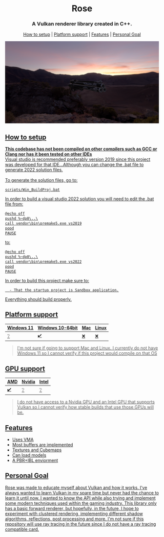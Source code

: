 <h1 align="center">
  Rose
</h1>

<h3 align="center">
A Vulkan renderer library created in C++.
</h3>


<p align="center">
  <a href="#how-to-setup">How to setup</a>
  |
  <a href="#platform-support">Platform support</a>
  |
  <a href="#features">Features</a>
  |
  <a href="#personal-goal">Personal Goal</a>
</p>
  
  
<p align="center">
<a href="#"><img src="resources/preview-1.PNG" width="950"/>
</p>


How to setup
-------------
  
**This codebase has not been compiled on other compilers such as GCC or Clang nor has it been tested on other IDEs**
<br>
Visual studio is recommended preferably version 2019 since this project was developed for that IDE...Although you can change the .bat file to generate 2022 solution files.
<br>
<br>
To generate the solution files, go to:
```
scripts/Win_BuildProj.bat
```


In order to build a visual studio 2022 solution you will need to edit the .bat file from:
```
@echo off
pushd %~dp0\..\
call vendor\bin\premake5.exe vs2019
popd
PAUSE
```

to:
```
@echo off
pushd %~dp0\..\
call vendor\bin\premake5.exe vs2022
popd
PAUSE
```

In order to build this project make sure to:
```
  - That the startup project is Sandbox application.
```
Everything should build properly.
 

## Platform support
| Windows 11 | Windows 10-64bit | Mac | Linux |
| --- | --- | --- | --- |
| :grey_question: | :heavy_check_mark: | :x: | :x: |

<blockquote>
I'm not sure if going to support Mac and Linux. I currently do not have Windows 11 so I cannot verify if this project would compile on that OS
</blockquote>

## GPU support
| AMD | Nvidia | Intel |
| --- | --- | --- |
| :heavy_check_mark: | :grey_question: | :grey_question: |
<blockquote>
I do not have access to a Nvidia GPU and an Intel GPU that supports Vulkan so I cannot verify how stable builds that use those GPUs will be.
</blockquote>
 
## Features
* Uses VMA
* Most buffers are implemented
* Textures and Cubemaps
* Can load models
* A PBR+IBL enviorment

## Personal Goal
Rose was made to educate myself about Vulkan and how it works. I've always wanted to learn Vulkan in my spare time but never had the chance to learn it until now. I wanted to know the API while also trying and implement some modern techniques used within the gaming industry. This library only has a basic forward renderer, but hopefully, in the future, I hope to experiment with clustered rendering, implementing different shadow algorithms, reflections, post processing and more. I'm not sure if this repository will use ray tracing in the future since I do not have a ray tracing compatible card.
